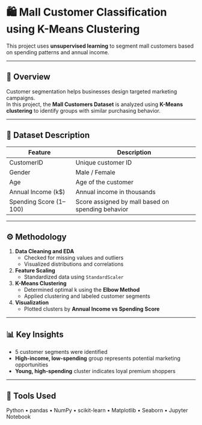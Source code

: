 # 🛍️ Mall Customer Classification using K-Means Clustering

This project uses **unsupervised learning** to segment mall customers based on spending patterns and annual income.

---

## 📘 Overview
Customer segmentation helps businesses design targeted marketing campaigns.  
In this project, the **Mall Customers Dataset** is analyzed using **K-Means clustering** to identify groups with similar purchasing behavior.

---

## 🧾 Dataset Description

| Feature | Description |
|----------|--------------|
| CustomerID | Unique customer ID |
| Gender | Male / Female |
| Age | Age of the customer |
| Annual Income (k$) | Annual income in thousands |
| Spending Score (1–100) | Score assigned by mall based on spending behavior |

---

## ⚙️ Methodology
1. **Data Cleaning and EDA**
   - Checked for missing values and outliers  
   - Visualized distributions and correlations
2. **Feature Scaling**
   - Standardized data using `StandardScaler`
3. **K-Means Clustering**
   - Determined optimal k using the **Elbow Method**
   - Applied clustering and labeled customer segments
4. **Visualization**
   - Plotted clusters by **Annual Income vs Spending Score**

---

## 📊 Key Insights
- 5 customer segments were identified  
- **High-income, low-spending** group represents potential marketing opportunities  
- **Young, high-spending** cluster indicates loyal premium shoppers  

---

## 🧰 Tools Used
Python • pandas • NumPy • scikit-learn • Matplotlib • Seaborn • Jupyter Notebook
